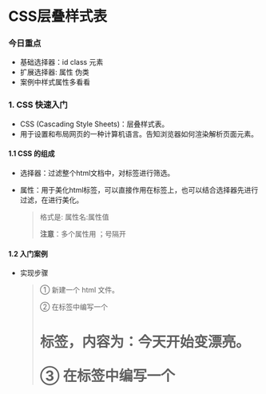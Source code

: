 # CSS层叠样式表

### 今日重点

- 基础选择器：id   class  元素
- 扩展选择器:   属性 伪类 
- 案例中样式属性多看看 

### 1. CSS 快速入门

- CSS (Cascading Style Sheets)：层叠样式表。 
- 用于设置和布局网页的一种计算机语言。告知浏览器如何渲染解析页面元素。

#### 1.1 CSS 的组成

- 选择器：过滤整个html文档中，对标签进行筛选。

- 属性：用于美化html标签，可以直接作用在标签上，也可以结合选择器先进行过滤，在进行美化。

  > 格式是:     属性名:属性值  
  >
  > **注意**：多个属性用 ；号隔开



#### 1.2 入门案例

- 实现步骤 

  > ① 新建一个 html 文件。 
  >
  > ② 在<body>标签中编写一个<h1>标签，内容为：今天开始变漂亮。 
  >
  > ③ 在<head>标签中编写一个<style>标签。 
  >
  > ④ 为<h1>标签设置样式：颜色为红色、字体大小为100px。 
  >
  > ⑤ 通过浏览器打开页面查看效果。

```html
<!DOCTYPE html>
<html lang="en">
<head>
    <meta charset="UTF-8">
    <title>入门案例</title>
    <style>
        /*元素选择器*/
        h1{
            /*样式属性: color 颜色*/
            color: red;
            /*样式属性: 字体大小 100像素*/
            font-size: 100px;
        }
    </style>
</head>
<body>
    <h1>今天开始变漂亮！</h1>
</body>
</html>
```



### 2. CSS 基本语法

#### 2.1 css 与 html结合方式

- 推荐使用外部样式 和 内部样式

##### **内联样式**

- 耦合度最高，最难维护
- 直接定义css样式属性，无需考虑选择器
- 作用范围是：当前标签

```html
<!DOCTYPE html>
<html lang="en">
<head>
    <meta charset="UTF-8">
    <title>引入方式1</title>
</head>
<body>
    <!--内联样式-->
    <h1 style="color: red; font-size: 20px">Hello World</h1>

    <h1>CSS</h1>
</body>
</html>
```

##### 内部样式

- 先定义选择器, 在定义样式属性
- 作用范围是：当前整个html文档

```html
<!DOCTYPE html>
<html lang="en">
<head>
    <meta charset="UTF-8">
    <title>引入方式2</title>
    <!--内部样式-->
    <style>
        div{
            color: red;
            font-size: 20px;
        }
    </style>
</head>
<body>
    <div>div1</div>
    <div>div2</div>
</body>
</html>
```

##### 外部样式

- 耦合度最低，作用范围最大，那个文档想用，都可以引入

```html
<!DOCTYPE html>
<html lang="en">
<head>
    <meta charset="UTF-8">
    <title>引入方式3</title>
    <!--外部样式-->
    <link rel="stylesheet" href="css/01.css"/>
</head>
<body>
    <div>div1</div>
    <div>div2</div>
</body>
</html>
```

#### 2.2 CSS 的注释

- 注释快捷键: ctrl + / 

-  注释的格式 

  > /* 注释的内容*/ 

- 注释的特点：1）被注释掉的样式，不会被浏览器解析



#### 2.3 CSS 的选择器

**选择器参考手册**: https://www.runoob.com/cssref/css-selectors.html

**属性参考手册**：https://www.runoob.com/cssref/css-reference.html

- 说白了，选择器就是用来过滤当前HTML文档，筛选出来我们想要的标签（元素）。

- 好处：一个 HTML 文件中会存在很多个元素，如果想对不同的元素添加不同的样式，可以使用选择器分别筛选出来想要标签进行样式的控制。

- 选择器和选择器之间可以结合使用，例如

  > 1）a:link{}  元素选择器a 和 伪类 选择器 : link 结合使用
  >
  > 2）input[type='raddio']{}   元素选择器input  和 属性选择器结合使用
  >
  > 3）body   div   img{}  三个元素选择器结合为一个 后代选择器，过滤出来img标签

##### 基本选择器

| 名称       | 特点       | 作用                    | 示例        |
| ---------- | ---------- | ----------------------- | ----------- |
| 元素选择器 | 元素名一致 | 根据标签名匹配元素      | div{}       |
| 类选择器   | .          | 根据class属性值匹配元素 | .center{}   |
| id选择器   | #          | 根据id属性值匹配元素    | #username{} |

```html
<!DOCTYPE html>
<html lang="en">
<head>
    <meta charset="UTF-8">
    <title>基本选择器</title>
    <style>
        /*元素选择器*/
        div{
            color: red;
        }

        /*类选择器*/
        .cls{
            color: blue;
        }

        /*id选择器*/
        #d1{
            color: green;
        }

        #d2{
            color: pink;
        }
    </style>
</head>
<body>
    <div>div1</div>

    <div class="cls">div2</div>
    <div class="cls">div3</div>

    <div id="d1">div4</div>
    <div id="d2">div5</div>
</body>
</html>
```

##### 扩展选择器

- 伪类选择器不光光可以针对标签状态进行过滤，具体查阅文档
- 组合选择器的过滤条件还是各自成员选择器，他只是将相同样式的选择器并到一起去定义样式属性，减少代码的冗余。

| 名称       | 特点       | 作用                       | 示例                       |
| ---------- | ---------- | -------------------------- | -------------------------- |
| 属性选择器 | []         | 根据指定标签属性匹配元素   | [type]{}<br/>[type=text]{} |
| 伪类选择器 | :link      | 未访问的状态               | a:link{}                   |
|            | :visited   | 已访问的状态               | a:visited{}                |
|            | :hover     | 鼠标悬浮的状态             | a:hover                    |
|            | :active    | 已选中的状态               | a:active                   |
| 后代选择器 | 空格       | 选择器2是选择器1的后代就行 | .center li{}               |
| 组合选择器 | , （逗号） | 可以同时匹配多个元素       | div,span,p{}               |

###### 属性选择器

```html
<!DOCTYPE html>
<html lang="en">
<head>
    <meta charset="UTF-8">
    <title>属性选择器</title>
    <style>
        [type]{
            color: red;
        }
        /*多个选择器的结合*/
        /*intpu[type]{
            color: red;
        }*/
        [type=password]{
            color: blue;
        }

    </style>
</head>
<body>
    用户名：<input type="text"/> <br/>
    密码：<input type="password"/> <br/>
    邮箱：<input type="email"/> <br/>

    个人简介: <textarea type="text"></textarea>
</body>
</html>
```

###### 伪类选择器

```html
<!DOCTYPE html>
<html lang="en">
<head>
    <meta charset="UTF-8">
    <title>伪类选择器</title>
    <style>
        a{
            text-decoration: none;
        }

        /*未访问的状态*/
        a:link{
            color: black;
        }

        /*已访问的状态*/
        a:visited{
            color: blue;
        }

        /*鼠标悬浮的状态*/
        a:hover{
            color: red;
        }

        /*已选中的状态*/
        a:active{
            color: yellow;
        }

        /*选择div标签，并且是它爹的第一个孩子的div*/
        div:first-child{
            border: 1px solid red;
        }
    </style>
</head>
<body>

    <div>
        <a href="https://www.baidu.com">百度一下</a>
    </div>

    <div>
        我是第二个div
    </div>

</body>
</html>
```

###### 层级选择器

- 后代和子代选择器都是层级选择器

- 二者都是在找 辈分最小的孩子标签

```html
<!DOCTYPE html>
<html lang="en">
<head>
    <meta charset="UTF-8">
    <title>后代和子代选择器</title>
    <style>
        /*
         后代选择器：空格
            过滤条件：筛选选择器2， 只要选择器2 是 选择器1 的后代就行，孩子 孙子 太孙子。。。都可以
        .center通过该选择器选择的标签内部包含的li标签
        */
        .center li{
            color: red;
        }

        /*
         子代选择器：>
            过滤条件：只能筛选孩子标签，选择器2 必须是 选择器1的孩子
            特点：>

        */
        /*div > ol{
            color: blue;
        }*/


    </style>
</head>
<body>

    <div class="top">
        <ol>
            <li>aa</li>
            <li>bb</li>
        </ol>
    </div>

    <div class="center">
        <form>
            <ol>
                <li>cc</li>
                <li>dd</li>
            </ol>
        </form>

    </div>

</body>
</html>
```

###### 组合选择器

```html
<!DOCTYPE html>
<html lang="en">
<head>
    <meta charset="UTF-8">
    <title>组合选择器</title>
    <style>

        /*分组选择器*/
        span,p,.center,#d1{
            color: blue;
        }
    </style>
</head>
<body>
    <span>span</span> <br/>
    <p>段落</p>
</body>
</html>
```

#### 2.4 CSS 小结

- CSS 三种引入方式:   

  1）内联样式

  2）内部样式  

  3）外部样式 

- CSS 的注释 ：/* 注释的内容 */

- CSS 的选择器 

  1）基本选择器：可以通过元素、类、id来选择元素 

  2）属性选择器：可以通过属性来选择元素 

  3）伪类选择器：可以为选择器添加一些特殊效果 

  4）并集选择器：将多个选择器并到一起，进行样式属性的定义

  5）层级选择器：后代 和 子代选择器进行标签层级过滤



### 3. CSS 案例 头条页面

- 要想完成这个页面，首先要进行页面的布局，然后再填充文本、图片、超链接





#### 3.1 边框样式演示

##### CSS边框样式属性

| 边框名称      | 作用         | 属性值        |
| ------------- | ------------ | ------------- |
| border        | 设置所有边框 |               |
| border-top    | 设置上边框   | solid-实线    |
| border-left   | 设置左边框   | dotted-圆点   |
| border-right  | 设置右边框   | double-双实线 |
| border-bottom | 设置下边框   | dashed-虚线   |
| border-radius | 设置边框弧度 |               |

##### **示例代码**

```html
<!DOCTYPE html>
<html lang="en">
<head>
    <meta charset="UTF-8">
    <title>边框样式演示</title>
    <style>
        #d1{
            /*设置所有边框*/
            /*border: 5px solid black;*/

            /*设置上边框*/
            border-top: 5px solid black;
            /*设置左边框*/
            border-left: 5px double red;
            /*设置右边框*/
            border-right: 5px dotted blue;
            /*设置下边框*/
            border-bottom: 5px dashed pink;

            width: 150px;
            height: 150px;
        }

        #d2{
            border: 5px solid red;
            /*设置边框的弧度*/
            border-radius: 25px;

            width: 150px;
            height: 150px;
        }
    </style>
</head>
<body>
    <div id="d1"></div>
    <br/>
    <div id="d2"></div>
</body>
</html>
```

#### 3.2 文本样式演示

##### CSS文本样式属性

| 样式名称        | 作用         | 属性值                                                       |
| --------------- | ------------ | ------------------------------------------------------------ |
| color           | 文字颜色     | 颜色单词(red)、RGB值(#ff0000)                                |
| font-family     | 字体         | 微软雅黑、宋体等等                                           |
| font-size       | 字体大小     | 像素点 20px                                                  |
| text-decoration | 文字下划线   | 1）none：无    2）underline：下划线   3）overline：上划线   4）line-through：删除线 |
| text-align      | 水平对齐方式 | left：居左 right：居右 center：居中                          |
| line-height     | 行间距       | 像素点20px                                                   |
| vertical-align  | 垂直对齐方式 | top：居上 bottom：居下 middle：居中 百分比调节               |

##### 示例代码

```html
<!DOCTYPE html>
<html lang="en">
<head>
    <meta charset="UTF-8">
    <title>文本样式演示</title>
    <style>
        div{
            /*文本颜色*/
            color: /*red*/ #ff0000;

            /*字体*/
            font-family: /*宋体*/ 微软雅黑;

            /*字体大小*/
            font-size: 25px;

            /*下划线  none：无  underline：下划线  overline：上划线  line-through：删除线*/
            text-decoration: none;

            /*水平对齐方式  left：居左  center：居中  right：居右*/
            text-align: center;

            /*行间距*/
            line-height: 60px;
        }

        span{
            /*文字垂直对齐  top：居上   bottom：居下  middle：居中   百分比*/
            vertical-align: 50%;
        }
    </style>
</head>
<body>

    <div>
        我是文字
    </div>
    <div>
        我是文字
    </div>

    <img src="../img/wx.png" width="38px" height="38px"/>
    <span>微信</span>
</body>
</html>
```

#### 3.3 案例实现

##### 3.3.1 实现步骤-顶部和导航条

1）创建一个 html 文件。 

2）创建顶部<div>标签。 

3）通过三个<a>标签实现登录、注册、更多三个超链接。 

4）设置顶部样式(背景色、行高、文字对齐方式、字体大小、超链接颜色、悬浮、和去除下划线)。 

5）创建导航条<div>标签。 

6）通过<img>标签引入logo 图片。 

7）通过两个<a>标签实现首页、科技两个超链接。

8）通过<font>标签实现正文两个字的显示。 

9）设置导航条样式(行高)。

##### 3.3.2 实现步骤-左侧分享、中间正文、右侧广告图片

1）创建左侧分享<div>标签。 

2）通过<a>标签嵌套<img>标签和<span>标签实现图片和文字的显示。 

3）设置左侧分享样式(宽度、文字水平对齐、浮动、图片大小、文字垂直对齐)。 4）创建中间正文<div>标签。 

5）实现正文内容的填充。 

6）设置中间正文样式(宽度、浮动)。 

7）创建右侧广告<div>标签。 

8）通过<img>标签引入广告图片。 

9）设置右侧广告样式(宽度、浮动)。

##### 3.3.3 实现步骤-底部页脚

1）创建底部页脚<div>标签。 

2）通过<a>标签实现超链接。 

3）设置底部页脚样式(浮动、背景色、文字水平对齐、行高、超链接颜色)。

##### 3.3.4 示例代码

```html
<!DOCTYPE html>
<html lang="en">
<head>
    <meta charset="UTF-8">
    <title>头条页面</title>
    <link rel="stylesheet" href="../css/news.css"/>
</head>
<body>
    <!--顶部登录注册更多-->
    <div class="top">
        <a href="../案例二/04案例二：登录页面.html" target="_self">登录&nbsp;&nbsp;</a>
        <a href="#">注册&nbsp;&nbsp;</a>
        <a href="#">更多&nbsp;&nbsp;</a>
    </div>

    <!--导航条-->
    <div class="nav">
        <img src="../img/logo.png"/>
        <a href="#">首页&nbsp;&nbsp;</a>/
        <a href="#">科技&nbsp;&nbsp;</a>/
        <font color="gray">正文</font>
        <hr/>
    </div>

    <!--左侧分享-->
    <div class="left">
        <a href="#"> <img src="../img/cc.png"/> <span>&nbsp;评论</span> </a>
        <hr/>
        <a href="#"> <img src="../img/repost.png"/> <span>&nbsp;转发</span> </a>  <br/>
        <a href="#"> <img src="../img/weibo.png"/> <span>&nbsp;微博</span> </a>  <br/>
        <a href="#"> <img src="../img/qq.png"/> <span>&nbsp;空间</span> </a>  <br/>
        <a href="#"> <img src="../img/wx.png"/> <span>&nbsp;微信</span> </a>  <br/>
    </div>

    <!--中间正文-->
    <div class="center">
        <div>
            <h1>支付宝特权福利！芝麻分600以上用户惊喜，网友：幸福来得突然？</h1>
        </div>

        <!--作者信息-->
        <div>
            <i><font size="2" color="gray">作者：itheima 2088-08-08</font></i>
            <hr/>
        </div>

        <!--副标题-->
        <div>
            <h3>支付宝特权福利！芝麻分600以上用户惊喜，网友：幸福来得突然？</h3>
        </div>

        <!--正文内容-->
        <div>
            <p>这些年，马云的风头正盛，但是上个月他毅然辞去了阿里巴巴的职务。而马云所做的很多事情也的确改变了这个世界，特别是在移动支付领域，更是走在了世界的前列。如今中国的移动支付已经成为老百姓的必备，支付宝对中国社会的变革都带来了深远的影响。不过马云依然没有满足，他认为移动互联网将会成为人类的基础设施，而且这里面的机会和各种挑战还非常多。</p>
            <p>支付宝的诞生就是为了解决淘宝网的客户们的买卖问题，而随着支付宝的用户的不断增加，支付宝也推出了一系列的附加功能。比如生活缴费、转账汇款、还信用卡、车主服务、公益理财等，往简单的说，支付宝既可以满足人们的日常生活，又可以利用芝麻信用进行资金周转服务。除了芝麻分能够进行周转以外，互联网信用体系下的产品多多，我们对比以下几个产品看看区别:
            <ol>
                <li>蚂蚁借呗，芝麻分600并且受到邀请开通福利，这个就是支付宝贷款，直接秒杀了银行贷款和线下金融公司，是现在支付宝用户使用最多的。</li>
                <li>微粒贷：于2015年上线，主要面向QQ和微信征信极好的用户而推出，受到邀请才能申请开通，额度最高有30万，难度较大</li>
                <li>蚂蚁巴士：这个在微信 蚂蚁巴士 公众平台申请,对于信用分要求530分以上才可以,额度1-30万不等，目前非常火爆</li>
            </ol>
            <img src="../img/1.jpg" width="100%"/>
            </p>
            <p>说起支付宝中的芝麻信用功能，相信更是受到了许多人的推崇，因为随着自己使用的不断增多，信用分会慢慢提高，而达到了一个阶段，就可以获得许多的福利。而当我们的芝麻信用分可以达到600分以上的时候，会有令我们想象不到的惊喜，接下来就让我们一起来看看，具体都有哪些惊喜吧。</p>
            <p><b>一、芝麻分600以上福利之信用购。</b>网购相信大家都不陌生，但是很多时候，网购都有一个通病，就是没办法试用，导致很多人买了很多自己不喜欢的东西。但是只要你的支付宝芝麻分在650及以上，就能立马享有0元下单，收到货使用满意了再进行付款。还能享用美食的专属优惠，是不是很耐斯</p>
            <p><b>二、芝麻分600以上福利之信用免押。</b>芝麻信用与木鸟短租联合推出信用住宿服务，芝麻分600及以上的用户可享受免押入住特权。木鸟短租拥有全国50万套房源，是国内领先的短租民宿预订平台。包括大家知道的飞猪信用住，大部分酒店可以免押金入住，离店再交钱。</p>
            <img src="../img/2.jpg" width="100%"/>
            <p><b>三、芝麻分600以上福利之国际驾照。</b>我们经常听说的可能只是中国驾照，但现在芝麻分已经应用到了国际领域，只要你的芝麻分够550就可以免费办理国际驾照，也有不少人非常佩服马云，一个简单的芝麻分居然有如此大的功能，也从侧面反应出来马云在国际上的地位，这个国际驾照是由新西兰、德国、澳大利亚联合认证，可以在全球200多个国家通行，相信大家一定都有一个自驾全球的梦想吧，而现在支付宝就给了你一把钥匙，剩下的就你自己搞定了！有没有想带着你的女神来一次浪漫之旅呢？</p>
            <p>随着互联网对我们生活的改变越来越大，信用这一词也被大家推上风口浪尖，不论是生活出行，还是其他的互联网服务，与信用体系已经密不可分了，马云当初说道，找老婆需要拼芝麻分，如今似乎也要成为现实，那么你们的芝麻分有多少了呢？</p>
        </div>
    </div>

    <!--右侧广告图片-->
    <div class="right">
        <img src="../img/ad1.jpg" width="100%"/>
        <img src="../img/ad2.jpg" width="100%"/>
        <img src="../img/ad3.jpg" width="100%"/>
        <img src="../img/ad1.jpg" width="100%"/>
        <img src="../img/ad2.jpg" width="100%"/>
        <img src="../img/ad3.jpg" width="100%"/>
    </div>

    <!--底部页脚超链接-->
    <div class="footer">
        <a href="#">关于黑马</a> &nbsp;
        <a href="#">帮助中心</a> &nbsp;
        <a href="#">开放平台</a> &nbsp;
        <a href="#">诚聘英才</a> &nbsp;
        <a href="#">联系我们</a> &nbsp;
        <a href="#">法律声明</a> &nbsp;
        <a href="#">隐私政策</a> &nbsp;
        <a href="#">知识产权</a> &nbsp;
        <a href="#">廉政举报</a> &nbsp;
    </div>

</body>
</html>
```



### 4. CSS 案例 登录页面

- 要想完成这个页面，首先要进行页面的布局，然后使用表单标签完成表单项

#### 4.1 表格标签

| 标签名称 | 作用                 | 属性                                              |
| -------- | -------------------- | ------------------------------------------------- |
| table    | 表格标签             | width-宽度 height-高度 border-边框 align-对齐方式 |
| tr       | 行标签               | align-对齐方式：center   rignt  left              |
| td       | 单元格(列) 标签      | rowspan-合并行 colspan-合并列                     |
| th       | 表头标签(加粗和居中) |                                                   |
| thead    | 表头语义标签         |                                                   |
| tbody    | 表体语义标签         |                                                   |
| tfoot    | 表脚语义标签         |                                                   |

##### 示例代码

```html
<!DOCTYPE html>
<html lang="en">
<head>
    <meta charset="UTF-8">
    <title>表格标签演示</title>
</head>
<body>
    <!--
        表格标签：<table>
        属性：
            width-宽度
            height-高度
            border-边框
            align-对齐方式

        行标签：<tr>
        属性：
            align-对齐方式

        单元格标签：<td>
        属性：
            rowspan-合并行
            colspan-和并列

        表头标签：<th> 自带居中和加粗效果
        表格标题：<caption>
        表头语义标签：<thead>
        表体语义标签：<tbody>
        表脚语义标签：<tfoot>
    -->
    <table width="400px" border="1px" align="center">

        <caption>学生成绩表</caption>
        <thead>
            <tr>
                <th>姓名</th>
                <th>性别</th>
                <th>年龄</th>
                <th>数学</th>
                <th>语文</th>
            </tr>
        </thead>

        <tbody>
            <tr align="center">
                <td>张三</td>
                <td rowspan="2">男</td>
                <td>23</td>
                <td colspan="2">90</td>
                <!--<td>90</td>-->
            </tr>

            <tr align="center">
                <td>李四</td>
                <!--<td>男</td>-->
                <td>24</td>
                <td>95</td>
                <td>98</td>
            </tr>
        </tbody>

        <tfoot>
            <tr>
                <td colspan="4">总分数：</td>
                <!--<td></td>
                <td></td>
                <td></td>-->
                <td>373</td>
            </tr>
        </tfoot>
    </table>
</body>
</html>
```

#### 4.2  样式控制

| 样式名称          | 作用         | 属性                                                         |
| ----------------- | ------------ | ------------------------------------------------------------ |
| background-repeat | 控制背景重复 | no-repeat：不重复 repeat-x：水平重复 repeat-y：垂直重复 repeat：水平+垂直重复 |
| outline           | 控制轮廓     | double：双实线 dotted：圆点 dashed：虚线 none：无            |
| display           | 控制元素     | inline：内联元素(无换行、无长宽) block：块级元素(有换行) inline-block：内联元素(有长宽) none：隐藏元素 |

##### 示例代码

```html
<!DOCTYPE html>
<html lang="en">
<head>
    <meta charset="UTF-8">
    <title>样式演示</title>
    <style>
        /*背景图片重复  no-repeat：不重复  repeat-x：水平重复  repeat-y：垂直重复   repeat：水平+垂直重复*/
        body{
            background: url("../img/bg.jpg");

            background-repeat: repeat;
        }

        /*轮廓控制 double：双实线   dotted：圆点   dashed：虚线   none：无*/
        input{
            outline: none;
        }

        /*元素显示  inline：内联元素(无换行、无长宽)   block：块级元素(有换行)  inline-block：内联元素(有长宽)  none：隐藏元素*/
        div{
            display: none;
            width: 100px;
        }
    </style>
</head>
<body>
    用户名：<input type="text"/> <br/>

    <div>春季</div>
    <div>夏季</div>
    <div>秋季</div>
    <div>冬季</div>
</body>
</html>
```

#### 4.3 盒子模型 

- 盒子模型是通过设置边框和元素内容的边距，从而实现布局的方式。分为内边距和外边距两种方式！ 
- 如果想实现布局，可以采用设置内边距或外边距来实现。

| 外边距名称    | 作用                     | 举例                         |
| ------------- | ------------------------ | ---------------------------- |
| margin-top    | 上外边距                 | margin-top: 50px;            |
| margin-left   | 左外边距                 | margin-left: 50px;           |
| margin-right  | 右外边距                 | margin-right: 50px;          |
| margin-bottom | 下外边距                 | margin-bottom: 50px;         |
| margin        | 通用上下左右外边距       | margin: 50px;                |
| margin        | 通用单独上右下左外边距   | margin: 70px 35px 30px 65px; |
| margin        | 自动计算外边距并水平居中 | margin: auto;                |

| 内边距名称     | 作用                     | 举例                          |
| -------------- | ------------------------ | ----------------------------- |
| padding-top    | 上内边距                 | padding-top: 50px;            |
| padding-left   | 左内边距                 | padding-left: 50px;           |
| padding-right  | 右内边距                 | padding-right: 50px;          |
| padding-bottom | 下内边距                 | padding-bottom: 50px;         |
| padding        | 通用上下左右内边距       | padding: 50px;                |
| padding        | 通用单独上右下左内边距   | padding: 70px 35px 30px 65px; |
| padding        | 自动计算内边距并水平居中 | padding: auto;                |

##### 示例代码

```html
<!DOCTYPE html>
<html lang="en">
<head>
    <meta charset="UTF-8">
    <title>盒子模型演示</title>
    <style>
        .wai{
            border: 1px solid red;
            width: 200px;
            height: 200px;

            /*设置内边距,会导致外框的变化, 可以通过来box-sizing: border-box解决*/
            /*padding: 50px;*/


            /*
                设置盒子的属性，让width和height就是最终盒子的大小
             */
            /*box-sizing: border-box;*/
        }

        .nei{
            border: 1px solid blue;
            width: 100px;
            height: 100px;

            /*设置外边距*/
            /*margin-top: 50px;
            margin-left: 50px;
            margin-right: 50px;
            margin-bottom: 50px;*/

            /*margin: 50px;*/

            /*上、右、下、左*/
            /*margin: 70px 35px 30px 65px;*/
        }
    </style>
</head>
<body>
    <div class="wai">
        <div class="nei">

        </div>
    </div>
</body>
</html>
```

#### 4.4 案例实现

##### 4.4.1 实现步骤-顶部和中间表单

1）创建一个 html 文件。 

2）创建三个<div>标签划分区域(顶部公司图标、中间表单、底部页脚)。 

3）在顶部<div>标签中通过<img>标签引入图片。 

4）在中间表单<div>标签中通过表单标签和表格标签填充表单项。 

5）设置样式(背景图片、背景色、宽度、外边距、弧度、文字水平对齐)。

##### 4.4.2 实现步骤-中间表单样式

1）设置表头样式(字体大小、颜色)。 

2）设置表体提示样式(文字大小)。 

3）设置表体输入框样式(边框、弧度、宽度、高度、轮廓)。 

4）设置表底按钮样式(边框、弧度、宽度、高度、背景色、字体颜色、字体大小)。 5）设置表行样式(行高)

##### 4.4.3 实现步骤-底部页脚

1）在底部页脚<div>标签中通过文字和<a>标签实现超链接。 

2）设置底部页脚样式(宽度、外边距、字体大小、字体颜色)。 

3）设置超链接样式(去除下划线、超链接文字颜色)。 

4）在案例一头条页面登录超链接中，引入跳转登录页面。



##### 4.4.5 示例代码

```html
<!DOCTYPE html>
<html lang="en">
<head>
    <meta charset="UTF-8">
    <title>登录页面</title>
    <link rel="stylesheet" href="../css/login.css"/>
</head>
<body>
    <!--顶部公司图标-->
    <div>
        <img src="../img/logo.png"/>
    </div>

    <!--中间表单-->
    <div class="center">
        <form action="#" method="get" autocomplete="off">
            <table width="100%">
                <thead>
                    <tr>
                        <th colspan="2">账&nbsp;密&nbsp;登&nbsp;录<hr/></th>
                    </tr>
                </thead>

                <tbody>
                    <tr>
                        <td>
                            <label for="username">账号</label>
                        </td>
                        <td>
                            <input type="text" id="username" name="username" placeholder=" 请输入账号" required/>
                        </td>
                    </tr>
                    <tr>
                        <td>
                            <label for="password">密码</label>
                        </td>
                        <td>
                            <input type="password" id="password" name="password" placeholder=" 请输入密码" required/>
                        </td>
                    </tr>
                </tbody>

                <tfoot>
                    <tr>
                        <td colspan="2">
                            <button type="submit">确&nbsp;定</button>
                        </td>
                    </tr>
                </tfoot>
            </table>
        </form>
    </div>

    <!--底部页脚-->
    <div class="footer">
        <br/><br/>
        登录/注册即表示您同意&nbsp;&nbsp;
        <a href="#" target="_blank">用户协议</a>&nbsp;&nbsp;
        和&nbsp;&nbsp;
        <a href="#" target="_blank">隐私条款</a>&nbsp;&nbsp;&nbsp;&nbsp;
        <a href="#" target="_blank">忘记密码?</a>
    </div>
</body>
</html>
```



### 5. Nginx 服务器

#### 5.1 Nginx 介绍

- Nginx 是一款服务器软件, 我们可以将前端代码发布到Nginx中，这样别人就可以通过网络访问我们的页面了。

#### 5.2 Nginx 发布项目

```shell
#进入到nginx 默认发布项目文件夹下：/itcast/install/nginx-1.18/html
[root@localhost ~]$ cd /itcast/install/nginx-1.18/html
[root@localhost html]$ 

#上传项目文件夹到该html目录下; 先在window中将项目“案例一 案例二 img css” 四个文件夹打成web.zip
#使用rz命令上传web.zip 到 centos
[root@localhost html]$ rz

#上传后，解压缩
[root@localhost html]$ unzip web.zip

#启动nginx, 如果启动过了, 不需要重启
[root@localhost html]$ ../sbin/nginx

#测试访问如下地址, 查看效果
http://192.168.23.129/案例一/03案例一：头条页面.html

```



### 6. 扩展-(了解即可)

```html
<!-- 
    1. 选择器之间存在优先级, id选择器 > class选择器 > 元素选择器 > 其他选择器,  *{} 所有选择器优先级最低。！important 修饰的样式
    优先级最高

    2. 后代选择器 和 子代选择器, 都是过滤 备份最小的那个选择器筛选出来的标签, 给它加入样式。
       区别: 后代选择器可以定义 多个选择器（大于2个）， 而 子代选择器最多就两代

    3. CSS部分样式属性, 存在继承关系,详见参考: https://blog.csdn.net/qq_43553067/article/details/93519859

    4. 标签分为块级标签和行级标签
           块级: 定义多个相同的标签，每个标签独自沾满一行, 块级元素的盒子模型设置内边距和外边距对其他盒子都有影响
           行级: 定义多个相同的标签, 每个标签在一行显示
              在盒子模型中, 我们说 行级元素的上下 内边距和外边距是无效的，这个无效是指: 对自身会有样式的变化，对其他盒子是没有任何改变的。
-->
```

